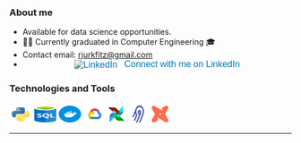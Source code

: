 <!-- ! ## Hi there, I'm Rafa! 👋<img src="https://github.com/rajput2107/rajput2107/blob/master/Assets/Earth.gif" width="24px"/> -->

<!-- ! <img src="https://raw.githubusercontent.com/MicaelliMedeiros/micaellimedeiros/master/image/computer-illustration.png" min-width="350px" max-width="350px" width="350px" align="right" alt="Computador">  -->

### About me
- Available for data science opportunities.
- 👩‍💻 Currently graduated in Computer Engineering 🎓
- Contact email: rjurkfitz@gmail.com
- <div style="text-align: center;">
  <a href="https://www.linkedin.com/in/rafaeljurkfitz/" target="_blank" style="text-decoration: none; color: #0077B5; font-family: Arial, sans-serif; font-size: 16px;">
    <img width="22" src="https://github.com/zumrudu-anka/zumrudu-anka/raw/master/images/linkedin.svg" alt="LinkedIn" style="vertical-align: middle; margin-right: 8px;"> Connect with me on LinkedIn
  </a>
</div>

### Technologies and Tools 
<div align="left">
  <img align="center" alt="Python" height="30" width="40" src="https://github.com/devicons/devicon/blob/master/icons/python/python-original.svg">
  <img align="center" alt="SQL" height="30" width="40" src="https://github.com/rafaeljurkfitz/rafaeljurkfitz/blob/main/assets/sql.svg">  
  <img align="center" alt="Docker" height="30" width="40" src="https://github.com/rafaeljurkfitz/rafaeljurkfitz/blob/main/assets/docker-svgrepo-com.svg">  
  <img align="center" alt="Google Cloud" height="40" width="40" src="https://github.com/rafaeljurkfitz/rafaeljurkfitz/blob/main/assets/google_cloud_logo_icon_159333.svg">  
  <img align="center" alt="Airflow" height="30" width="30" src="https://github.com/rafaeljurkfitz/rafaeljurkfitz/blob/main/assets/airflow-svgrepo-com.svg">
  <img align="center" alt="Airbyte" height="40" width="40" src="https://github.com/rafaeljurkfitz/rafaeljurkfitz/blob/main/assets/Airbyte.svg">  
  <img align="center" alt="Dbt" height="30" width="30" src="https://github.com/rafaeljurkfitz/rafaeljurkfitz/blob/main/assets/dbt-seeklogo.svg">  
</div>

<hr />

<!--
### Stats

<div>
  <img height="180em" src="https://github-readme-stats.vercel.app/api?username=rafaeljurkfitz&show_icons=true&theme=radical&include_all_commits=true&count_private=true" />
  <img height="180em" width="400em" src="https://github-readme-stats.vercel.app/api/top-langs/?username=rafaeljurkfitz&layout=compact&langs_count=8&theme=radical" />
</div>

![Snake animation](https://github.com/rafaeljurkfitz/rafaeljurkfitz/blob/output/github-contribution-grid-snake.svg)

<hr/>

<div align='center'>
<p> Thank you for your visit! 😁</p>
  <img src="https://komarev.com/ghpvc/?username=rafaeljurkfitz&color=blueviolet&label=profile+views" alt="rafaeljurkfitz" />
</div>

-->
